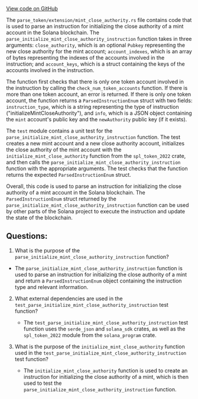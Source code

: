 
[View code on GitHub](https://github.com/solana-labs/solana/blob/master/transaction-status/src/parse_token/extension/mint_close_authority.rs)

The `parse_token/extension/mint_close_authority.rs` file contains code that is used to parse an instruction for initializing the close authority of a mint account in the Solana blockchain. The `parse_initialize_mint_close_authority_instruction` function takes in three arguments: `close_authority`, which is an optional `Pubkey` representing the new close authority for the mint account; `account_indexes`, which is an array of bytes representing the indexes of the accounts involved in the instruction; and `account_keys`, which is a struct containing the keys of the accounts involved in the instruction.

The function first checks that there is only one token account involved in the instruction by calling the `check_num_token_accounts` function. If there is more than one token account, an error is returned. If there is only one token account, the function returns a `ParsedInstructionEnum` struct with two fields: `instruction_type`, which is a string representing the type of instruction ("initializeMintCloseAuthority"), and `info`, which is a JSON object containing the `mint` account's public key and the `newAuthority` public key (if it exists).

The `test` module contains a unit test for the `parse_initialize_mint_close_authority_instruction` function. The test creates a new mint account and a new close authority account, initializes the close authority of the mint account with the `initialize_mint_close_authority` function from the `spl_token_2022` crate, and then calls the `parse_initialize_mint_close_authority_instruction` function with the appropriate arguments. The test checks that the function returns the expected `ParsedInstructionEnum` struct.

Overall, this code is used to parse an instruction for initializing the close authority of a mint account in the Solana blockchain. The `ParsedInstructionEnum` struct returned by the `parse_initialize_mint_close_authority_instruction` function can be used by other parts of the Solana project to execute the instruction and update the state of the blockchain.
## Questions: 
 1. What is the purpose of the `parse_initialize_mint_close_authority_instruction` function?
   - The `parse_initialize_mint_close_authority_instruction` function is used to parse an instruction for initializing the close authority of a mint and return a `ParsedInstructionEnum` object containing the instruction type and relevant information.

2. What external dependencies are used in the `test_parse_initialize_mint_close_authority_instruction` test function?
   - The `test_parse_initialize_mint_close_authority_instruction` test function uses the `serde_json` and `solana_sdk` crates, as well as the `spl_token_2022` module from the `solana_program` crate.

3. What is the purpose of the `initialize_mint_close_authority` function used in the `test_parse_initialize_mint_close_authority_instruction` test function?
   - The `initialize_mint_close_authority` function is used to create an instruction for initializing the close authority of a mint, which is then used to test the `parse_initialize_mint_close_authority_instruction` function.